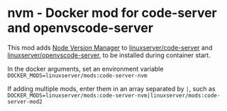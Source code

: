 # nvm - Docker mod for code-server and openvscode-server

This mod adds [Node Version Manager](https://github.com/nvm-sh/nvm) to [linuxserver/code-server](https://github.com/linuxserver/docker-code-server) and [linuxserver/openvscode-server](https://github.com/linuxserver/docker-openvscode-server), to be installed during container start.

In the docker arguments, set an environment variable `DOCKER_MODS=linuxserver/mods:code-server-nvm`

If adding multiple mods, enter them in an array separated by `|`, such as `DOCKER_MODS=linuxserver/mods:code-server-nvm|linuxserver/mods:code-server-mod2`
